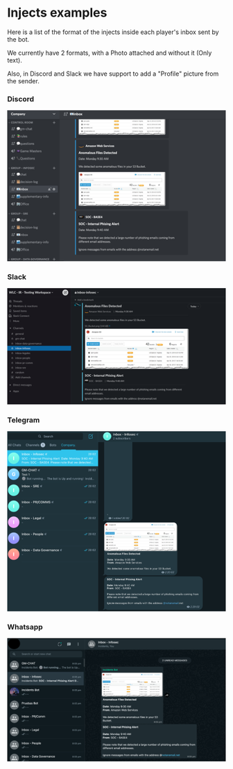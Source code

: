 # Injects examples

Here is a list of the format of the injects inside each player's inbox sent by the bot.

We currently have 2 formats, with a Photo attached and without it (Only text).

Also, in Discord and Slack we have support to add a "Profile" picture from the sender.

### Discord
![Discord](Discord.png)


### Slack
![Slack](Slack.png)


### Telegram
![Telegram](Telegram.png)


### Whatsapp
![Whatsapp](WhatsApp.png)